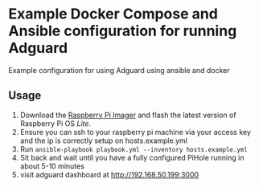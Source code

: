 # Example Docker Compose and Ansible configuration for running Adguard

Example configuration for using Adguard using ansible and docker


## Usage

1. Download the [Raspberry Pi Imager](https://www.raspberrypi.org/software/) and flash the latest version of Raspberry Pi OS *Lite*.
2. Ensure you can ssh to your raspberry pi machine via your access key and the ip is correctly setup on hosts.example.yml
3. Run `ansible-playbook playbook.yml --inventory hosts.example.yml`
4. Sit back and wait until you have a fully configured PiHole running in about 5-10 minutes
5. visit adguard dashboard at http://192.168.50.199:3000 
